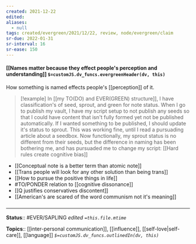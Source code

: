 ```yaml
---
created: 2021-12-22 
edited: 
aliases:
  - null
tags: created/evergreen/2021/12/22, review, node/evergreen/claim
sr-due: 2022-01-31
sr-interval: 16
sr-ease: 150
---
```


#### [[Names matter because they effect people's perception and understanding]] `$=customJS.dv_funcs.evergreenHeader(dv, this)`

How something is named effects people's [[perception]] of it.

> [!example]
> In [[my TO(DO) and EVER(GREEN) structure]], I have classification's of seed, sprout, and green for note status. When I go to publish my vault, I have my script setup to not publish any seeds so that I could have content that isn't fully formed yet not be published automatically. If I wanted something to be published, I should update it's status to sprout. This was working fine, until I read a pursuading article about a seedbox. Now functionally, my sprout status is no different from their seeds, but the difference in naming has been bothering me, and has pursuaded me to change my script: [[Hard rules create cognitive bias]]

- [[Conceptual note is a better term than atomic note]]
- [[Trans people will look for any other solution than being trans]]
- [[How to pursue the positive things in life]]
- #TO/PONDER relation to [[cognitive dissonance]]
- [[Q justifies conservatives discontent]]
- [[American's are scared of the word communism not it's meaning]]
 

### <hr class="footnote"/>

**Status**:: #EVER/SAPLING 
*edited `=this.file.mtime`*

**Topics**:: [[inter-personal communication]], [[influence]], [[self-love|self-care]], [[language]]
*`$=customJS.dv_funcs.outlinedIn(dv, this)`*


